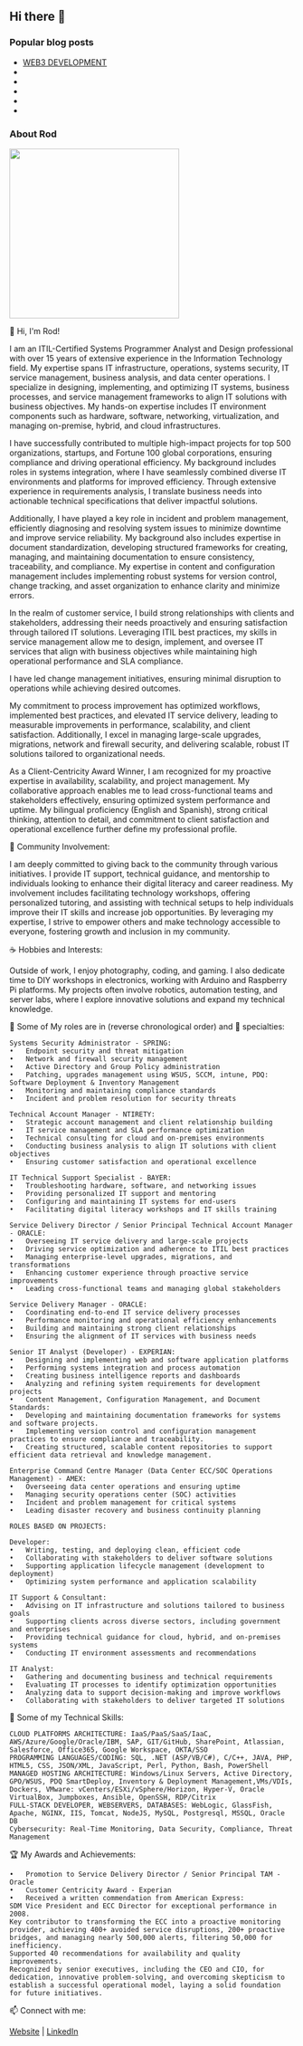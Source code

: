 ## Hi there 👋

<!--
**rodvial/rodvial** is a ✨ _special_ ✨ repository because its `README.md` (this file) appears on your GitHub profile.

Here are some ideas to get you started:

- 🔭 I’m currently working on ...
- 🌱 I’m currently learning ...
- 👯 I’m looking to collaborate on ...
- 🤔 I’m looking for help with ...
- 💬 Ask me about ...
- 📫 How to reach me: ...
- 😄 Pronouns: ...
- ⚡ Fun fact: ...
-->
<!-- markdownlint-disable MD041 -->

### Popular blog posts

* [WEB3 DEVELOPMENT](https://rodvial.github.io/blog/networking/2024/06/28/alpha-awus1900-drivers.html)
* 
* 
* 
* 
* 

### About Rod

<img src="https://rodvial.github.io/images/ezgif-1-105bf6edd8.png" width="300" height="300"/>

👋 Hi, I'm Rod!

I am an ITIL-Certified Systems Programmer Analyst and Design professional with over 15 years of extensive experience in the Information Technology field. My expertise spans IT infrastructure, operations, systems security, IT service management, business analysis, and data center operations. I specialize in designing, implementing, and optimizing IT systems, business processes, and service management frameworks to align IT solutions with business objectives. My hands-on expertise includes IT environment components such as hardware, software, networking, virtualization, and managing on-premise, hybrid, and cloud infrastructures.

I have successfully contributed to multiple high-impact projects for top 500 organizations, startups, and Fortune 100 global corporations, ensuring compliance and driving operational efficiency. My background includes roles in systems integration, where I have seamlessly combined diverse IT environments and platforms for improved efficiency. Through extensive experience in requirements analysis, I translate business needs into actionable technical specifications that deliver impactful solutions.

Additionally, I have played a key role in incident and problem management, efficiently diagnosing and resolving system issues to minimize downtime and improve service reliability. My background also includes expertise in document standardization, developing structured frameworks for creating, managing, and maintaining documentation to ensure consistency, traceability, and compliance. My expertise in content and configuration management includes implementing robust systems for version control, change tracking, and asset organization to enhance clarity and minimize errors.

In the realm of customer service, I build strong relationships with clients and stakeholders, addressing their needs proactively and ensuring satisfaction through tailored IT solutions. Leveraging ITIL best practices, my skills in service management allow me to design, implement, and oversee IT services that align with business objectives while maintaining high operational performance and SLA compliance.

I have led change management initiatives, ensuring minimal disruption to operations while achieving desired outcomes.

My commitment to process improvement has optimized workflows, implemented best practices, and elevated IT service delivery, leading to measurable improvements in performance, scalability, and client satisfaction. Additionally, I excel in managing large-scale upgrades, migrations, network and firewall security, and delivering scalable, robust IT solutions tailored to organizational needs.

As a Client-Centricity Award Winner, I am recognized for my proactive expertise in availability, scalability, and project management. My collaborative approach enables me to lead cross-functional teams and stakeholders effectively, ensuring optimized system performance and uptime. My bilingual proficiency (English and Spanish), strong critical thinking, attention to detail, and commitment to client satisfaction and operational excellence further define my professional profile.

💒 Community Involvement:

I am deeply committed to giving back to the community through various initiatives. I provide IT support, technical guidance, and mentorship to individuals looking to enhance their digital literacy and career readiness. My involvement includes facilitating technology workshops, offering personalized tutoring, and assisting with technical setups to help individuals improve their IT skills and increase job opportunities. By leveraging my expertise, I strive to empower others and make technology accessible to everyone, fostering growth and inclusion in my community.

☕ Hobbies and Interests:

Outside of work, I enjoy photography, coding, and gaming. I also dedicate time to DIY workshops in electronics, working with Arduino and Raspberry Pi platforms. My projects often involve robotics, automation testing, and server labs, where I explore innovative solutions and expand my technical knowledge.

🚀 Some of My roles are in (reverse chronological order) and 💼 specialties:

    Systems Security Administrator - SPRING:
    •	Endpoint security and threat mitigation
    •	Network and firewall security management
    •	Active Directory and Group Policy administration
    •	Patching, upgrades management using WSUS, SCCM, intune, PDQ: Software Deployment & Inventory Management
    •	Monitoring and maintaining compliance standards
    •	Incident and problem resolution for security threats
    
    Technical Account Manager - NTIRETY:
    •	Strategic account management and client relationship building
    •	IT service management and SLA performance optimization
    •	Technical consulting for cloud and on-premises environments
    •	Conducting business analysis to align IT solutions with client objectives
    •	Ensuring customer satisfaction and operational excellence
    
    IT Technical Support Specialist - BAYER:
    •	Troubleshooting hardware, software, and networking issues
    •	Providing personalized IT support and mentoring
    •	Configuring and maintaining IT systems for end-users
    •	Facilitating digital literacy workshops and IT skills training
    
    Service Delivery Director / Senior Principal Technical Account Manager - ORACLE:
    •	Overseeing IT service delivery and large-scale projects
    •	Driving service optimization and adherence to ITIL best practices
    •	Managing enterprise-level upgrades, migrations, and transformations
    •	Enhancing customer experience through proactive service improvements
    •	Leading cross-functional teams and managing global stakeholders
    
    Service Delivery Manager - ORACLE:
    •	Coordinating end-to-end IT service delivery processes
    •	Performance monitoring and operational efficiency enhancements
    •	Building and maintaining strong client relationships
    •	Ensuring the alignment of IT services with business needs
    
    Senior IT Analyst (Developer) - EXPERIAN:
    •	Designing and implementing web and software application platforms
    •	Performing systems integration and process automation
    •	Creating business intelligence reports and dashboards
    •	Analyzing and refining system requirements for development projects
    •	Content Management, Configuration Management, and Document Standards:
    •	Developing and maintaining documentation frameworks for systems and software projects.
    •	Implementing version control and configuration management practices to ensure compliance and traceability.
    •	Creating structured, scalable content repositories to support efficient data retrieval and knowledge management.
    
    Enterprise Command Centre Manager (Data Center ECC/SOC Operations Management) - AMEX:
    •	Overseeing data center operations and ensuring uptime
    •	Managing security operations center (SOC) activities
    •	Incident and problem management for critical systems
    •	Leading disaster recovery and business continuity planning
    
    ROLES BASED ON PROJECTS:
    
    Developer:
    •	Writing, testing, and deploying clean, efficient code
    •	Collaborating with stakeholders to deliver software solutions
    •	Supporting application lifecycle management (development to deployment)
    •	Optimizing system performance and application scalability
    
    IT Support & Consultant:
    •	Advising on IT infrastructure and solutions tailored to business goals
    •	Supporting clients across diverse sectors, including government and enterprises
    •	Providing technical guidance for cloud, hybrid, and on-premises systems
    •	Conducting IT environment assessments and recommendations
    
    IT Analyst:
    •	Gathering and documenting business and technical requirements 
    •	Evaluating IT processes to identify optimization opportunities
    •	Analyzing data to support decision-making and improve workflows
    •	Collaborating with stakeholders to deliver targeted IT solutions   

🔧 Some of my Technical Skills:

    CLOUD PLATFORMS ARCHITECTURE: IaaS/PaaS/SaaS/IaaC, AWS/Azure/Google/Oracle/IBM, SAP, GIT/GitHub, SharePoint, Atlassian, Salesforce, Office365, Google Workspace, OKTA/SSO
    PROGRAMMING LANGUAGES/CODING: SQL, .NET (ASP/VB/C#), C/C++, JAVA, PHP, HTML5, CSS, JSON/XML, JavaScript, Perl, Python, Bash, PowerShell
    MANAGED HOSTING ARCHITECTURE: Windows/Linux Servers, Active Directory, GPO/WSUS, PDQ SmartDeploy, Inventory & Deployment Management,VMs/VDIs, Dockers, VMware: vCenters/ESXi/vSphere/Horizon, Hyper-V, Oracle VirtualBox, Jumpboxes, Ansible, OpenSSH, RDP/Citrix
    FULL-STACK DEVELOPER, WEBSERVERS, DATABASES: WebLogic, GlassFish, Apache, NGINX, IIS, Tomcat, NodeJS, MySQL, Postgresql, MSSQL, Oracle DB
    Cybersecurity: Real-Time Monitoring, Data Security, Compliance, Threat Management

🏆 My Awards and Achievements:

    •	Promotion to Service Delivery Director / Senior Principal TAM - Oracle
    •	Customer Centricity Award - Experian
    •	Received a written commendation from American Express:
    SDM Vice President and ECC Director for exceptional performance in 2008. 
    Key contributor to transforming the ECC into a proactive monitoring provider, achieving 400+ avoided service disruptions, 200+ proactive bridges, and managing nearly 500,000 alerts, filtering 50,000 for inefficiency. 
    Supported 40 recommendations for availability and quality improvements. 
    Recognized by senior executives, including the CEO and CIO, for dedication, innovative problem-solving, and overcoming skepticism to establish a successful operational model, laying a solid foundation for future initiatives.
    

📫 Connect with me:

[Website](https://rodvial.github.io) | [LinkedIn](https://linkedin.com/in/rodvial)
